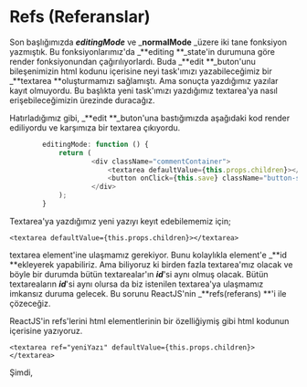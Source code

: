 # Refs \(Referanslar\)

Son başlığımızda _**editingMode**_ ve _**normalMode** _üzere iki tane fonksiyon yazmıştık. Bu fonksiyonlarımız'da _**editing **\_state'in durumuna göre render fonksiyonundan çağırılıyorlardı. Buda _**edit **_buton'unu bileşenimizin html kodunu içerisine neyi task'ımızı yazabileceğimiz bir _**textarea **oluşturmamızı sağlamıştı. Ama sonuçta yazdığımız yazılar kayıt olmuyordu. Bu başlıkta yeni task'ımızı yazdığımız textarea'ya nasıl erişebileceğimizin ürezinde duracağız.



Hatırladığımız gibi, \_**edit **\_buton'una bastığımızda aşağıdaki kod render ediliyordu ve karşımıza bir textarea çıkıyordu.

```js
        editingMode: function () {
            return (
                    <div className="commentContainer">
                        <textarea defaultValue={this.props.children}></textarea>
                        <button onClick={this.save} className="button-secondary">Save</button>
                    </div>
            );
        }
```

Textarea'ya yazdığımız yeni yazıyı keyıt edebilememiz için;

```
<textarea defaultValue={this.props.children}></textarea>
```

textarea element'ine ulaşmamız gerekiyor. Bunu kolaylıkla element'e _**id **ekleyerek yapabiliriz. Ama biliyoruz ki birden fazla textarea'mız olacak ve böyle bir durumda bütün textarealar'ın _**id**_'si aynı olmuş olacak. Bütün textareaların _**id**_'si aynı olursa da biz istenilen textarea'ya ulaşmamız imkansız duruma gelecek. Bu sorunu ReactJS'nin _**refs\(referans\) **'i ile çözeceğiz.

ReactJS'in refs'lerini html elementlerinin bir özelliğiymiş gibi html kodunun içerisine yazıyoruz.

```
<textarea ref="yeniYazı" defaultValue={this.props.children}></textarea>
```

Şimdi,

